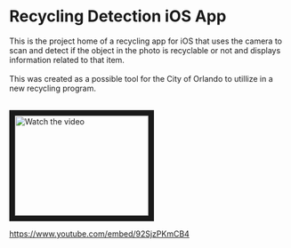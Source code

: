 # Recycling Detection iOS App

This is the project home of a recycling app for iOS that uses the camera to scan and detect if the object in the photo is recyclable or not and displays information related to that item.
<br><br>
This was created as a possible tool for the City of Orlando to utillize in a new recycling program.
<br><br>

<a href="https://www.youtube.com/embed/92SjzPKmCB4" target="_blank">
 <img src="https://i3.ytimg.com/vi/92SjzPKmCB4/maxresdefault.jpg" alt="Watch the video" width="240" height="180" border="10" />
</a>

https://www.youtube.com/embed/92SjzPKmCB4